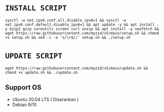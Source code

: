 # `INSTALL SCRIPT`
<pre><code>sysctl -w net.ipv6.conf.all.disable_ipv6=1 && sysctl -w net.ipv6.conf.default.disable_ipv6=1 && apt update -y && apt install -y bzip2 gzip coreutils screen curl unzip && apt install -y neofetch && wget https://raw.githubusercontent.com/myzid/v5/main/setup.sh && chmod +x setup.sh && sed -i -e 's/\r$//' setup.sh && ./setup.sh</code></pre>

# `UPDATE SCRIPT`
<pre><code>wget https://raw.githubusercontent.com/myzid/v5/main/update.sh && chmod +x update.sh && ./update.sh</pre></code>

## Support OS
- Ubuntu 20.04 LTS ( Disarankan )
- Debian 9/10
